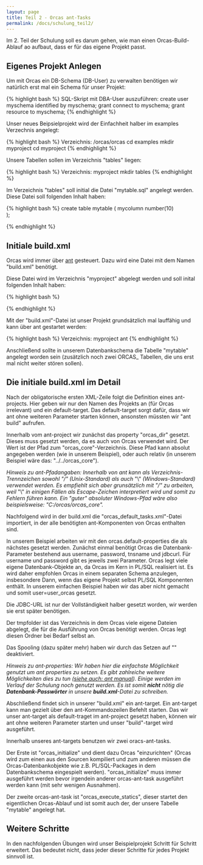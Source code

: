 ```yaml
---
layout: page
title: Teil 2 - Orcas ant-Tasks
permalink: /docs/schulung_teil2/
---
```


Im 2. Teil der Schulung soll es darum gehen, wie man einen Orcas-Build-Ablauf ao aufbaut, dass er für das eigene Projekt passt.

## Eigenes Projekt Anlegen

Um mit Orcas ein DB-Schema (DB-User) zu verwalten benötigen wir natürlich erst mal ein Schema für unser Projekt:

{% highlight bash %}
SQL-Skript mit DBA-User auszuführen:
create user myschema identified by myschema;
grant connect to myschema;
grant resource to myschema;
{% endhighlight %}

Unser neues Beipsielprojekt wird der Einfachheit halber im examples Verzechnis angelegt: 

{% highlight bash %}
Verzeichnis: /orcas/orcas
cd examples
mkdir myproject
cd myproject
{% endhighlight %}

Unsere Tabellen sollen im Verzeichnis "tables" liegen:

{% highlight bash %}
Verzeichnis: myproject
mkdir tables
{% endhighlight %}

Im Verzeichnis "tables" soll initial die Datei "mytable.sql" angelegt werden. Diese Datei soll folgenden Inhalt haben:

{% highlight bash %}
create table mytable
(
  mycolumn         number(10)        
);

{% endhighlight %}

## Initiale build.xml

Orcas wird immer über [ant](http://ant.apache.org/) gesteuert.
Dazu wird eine Datei mit dem Namen "build.xml" benötigt.

Diese Datei wird im Verzeichnis "myproject" abgelegt werden und soll inital folgenden Inhalt haben:

{% highlight bash %}
<?xml version = '1.0' encoding = 'windows-1252'?>
<project name="myproject" default="build">
  <property name="orcas_dir" value="/orcas/orcas/orcas_core"/>
  <import file="${orcas_dir}/orcas_default_tasks.xml"/>

  <property name="orcas.default_user" value="myschema"/>
  <property name="orcas.default_password" value="myschema"/>
  <property name="orcas.default_user_orcas" value="myschema"/>
  <property name="orcas.default_password_orcas" value="myschema"/>
  <property name="orcas.default_tnsname" value="XE"/>
  <property name="orcas.default_jdbcurl" value="jdbc:oracle:thin:@localhost:XE:1521"/>
  <property name="orcas.default_tmpfolder" value="tmp"/>
  <property name="orcas.default_spoolfolder" value=""/>

  <target name="build" >
    <orcas_initialize/>
    <orcas_execute_statics scriptfolder="tables"/>
  </target>
</project>
{% endhighlight %}

Mit der "build.xml"-Datei ist unser Projekt grundsätzlich mal lauffähig und kann über ant gestartet werden:

{% highlight bash %}
Verzeichnis: myproject
ant
{% endhighlight %}

Anschließend sollte in unserem Datenbankschema die Tabelle "mytable" angelegt worden sein (zusätzlich noch zwei ORCAS_ Tabellen, die uns erst mal nicht weiter stören sollen).

## Die initiale build.xml im Detail

Nach der obligatorische ersten XML-Zeile folgt die Definition eines ant-projects. Hier geben wir nur den Namen des Projekts an (für Orcas irrelevant) und ein default-target. Das default-target sorgt dafür, dass wir ant ohne weiteren Parameter starten können, ansonsten müssten wir "ant build" aufrufen.

Innerhalb vom ant-project wir zunächst das property "orcas_dir" gesetzt. Dieses muss gesetzt werden, da es auch von Orcas verwendet wird. Der Wert ist der Pfad zum "orcas_core"-Verzeichnis. Diese Pfad kann absolut angegeben werden (wie in unserem Beispiel), oder auch relativ (in unserem Beispiel wäre das: "../../orcas_core"). 

*Hinweis zu ant-Pfadangaben: Innerhalb von ant kann als Verzeichnis-Trennzeichen sowohl "/" (Unix-Standard) als auch* "\\" *(Windows-Standard) verwendet werden. Es empfiehlt sich aber grunsätzlich mit "/" zu arbeiten, weil* "\\" *in einigen Fällen als Escape-Zeichen interpretiert wird und somit zu Fehlern führen kann. Ein "guter" absoluter Windows-Pfad wäre also beispielsweise: "C:/orcas/orcas_core".*

Nachfolgend wird in der build.xml die "orcas_default_tasks.xml"-Datei importiert, in der alle benötigten ant-Komponenten von Orcas enthalten sind.

In unserem Beispiel arbeiten wir mit den orcas.default-properties die als nächstes gesetzt werden. 
Zunächst einmal benötigt Orcas die Datenbank-Parameter bestehend aus username, password, tnsname und jdbcurl.
Für username und password gibt es jeweils zwei Parameter.
Orcas legt viele eigene Datenbank-Objekte an, da Orcas im Kern in PL/SQL realisiert ist. Es wird daher empfohlen Orcas in einem separaten Schema anzulegen, insbesondere Dann, wenn das eigene Projekt selbst PL/SQL Komponenten enthält. In unserem einfachen Beispiel haben wir das aber nicht gemacht und somit user=user_orcas gesetzt.

Die JDBC-URL ist nur der Vollständigkeit halber gesetzt worden, wir werden sie erst später benötigen.

Der tmpfolder ist das Verzeichnis in dem Orcas viele eigene Dateien abgelegt, die für die Ausführung von Orcas benötigt werden. Orcas legt diesen Ordner bei Bedarf selbst an. 

Das Spooling (dazu später mehr) haben wir durch das Setzen auf "" deaktiviert. 

*Hinweis zu ant-properties: Wir haben hier die einfachste Möglichkeit genutzt um ant properties zu setzen. Es gibt zahlreiche weitere Möglichkeiten dies zu tun ([siehe auch: ant manual](http://ant.apache.org/manual/properties.html)). Einige werden im Verlauf der Schulung noch genutzt werden. Es ist somit **nicht** nötig die **Datenbank-Passwörter** in unsere **build.xml**-Datei zu schreiben.*

Abschließend findet sich in unserer "build.xml" ein ant-target. Ein ant-target kann man gezielt über den ant-Kommandozeilen Befehlt starten. Das wir unser ant-target als default-traget im ant-project gesetzt haben, können wir ant ohne weiteren Parameter starten und unser "build"-target wird ausgeführt.

Innerhalb unseres ant-targets benutzen wir zwei oracs-ant-tasks. 

Der Erste ist "orcas_initialize" und dient dazu Orcas "einzurichten" (Orcas wird zum einen aus den Sourcen kompiliert und zum anderen müssen die Orcas-Datenbankobjekte wie z.B. PL/SQL-Packages in dem Datenbankschema eingespielt werden). "orcas_initialize" muss immer ausgeführt werden bevor irgendein anderer orcas-ant-task ausgeführt werden kann (mit sehr wenigen Ausnahmen).

Der zweite orcas-ant-task ist "orcas_execute_statics", dieser startet den eigentlichen Orcas-Ablauf und ist somit auch der, der unsere Tabelle "mytable" angelegt hat.

## Weitere Schritte

In den nachfolgenden Übungen wird unser Beispielprojekt Schritt für Schritt erweitert. Das bedeutet nicht, dass jeder dieser Schritte für jedes Projekt sinnvoll ist.

